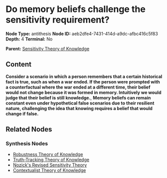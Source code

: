 # Do memory beliefs challenge the sensitivity requirement?

**Node Type:** antithesis
**Node ID:** aeb2dfe4-7431-414d-a9dc-afbc416c5f83
**Depth:** 4
**Terminal:** No

**Parent:** [Sensitivity Theory of Knowledge](sensitivity-theory-of-knowledge-synthesis-1b565072-2e11-47e2-95b8-b9e62c82f3a8.md)

## Content

**Consider a scenario in which a person remembers that a certain historical fact is true, such as when a war ended. If the person were prompted with a counterfactual where the war ended at a different time, their belief would not change because it was formed in memory. Intuitively we would judge that their belief is still knowledge.**, **Memory beliefs can remain constant even under hypothetical false scenarios due to their resilient nature, challenging the idea that knowing requires a belief that would change if false.**

## Related Nodes

### Synthesis Nodes

- [Robustness Theory of Knowledge](robustness-theory-of-knowledge-synthesis-4d271e4b-0b3e-4bb0-9bac-212d36ba2969.md)
- [Truth-Tracking Theory of Knowledge](truth-tracking-theory-of-knowledge-synthesis-fb1b6715-ef99-4682-8b42-cb5d780a187f.md)
- [Nozick's Revised Sensitivity Theory](nozicks-revised-sensitivity-theory-synthesis-7d170d0e-360d-4840-bab2-08f920a21724.md)
- [Contextualist Theory of Knowledge](contextualist-theory-of-knowledge-synthesis-ec9f619b-a514-4037-9f4a-bfb1916a75c5.md)
